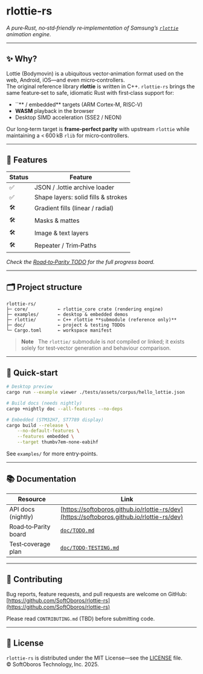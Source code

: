 # rlottie‑rs

*A pure‑Rust, no‑std‑friendly re‑implementation of Samsung’s *[*`rlottie`*](https://github.com/Samsung/rlottie)* animation engine.*

---

## ✨ Why?

Lottie (Bodymovin) is a ubiquitous vector‑animation format used on the web, Android, iOS—and even micro‑controllers.\
The original reference library **rlottie** is written in C++.  `rlottie‑rs` brings the same feature‑set to safe, idiomatic Rust with first‑class support for:

- ``** / embedded** targets (ARM Cortex‑M, RISC‑V)
- **WASM** playback in the browser
- Desktop SIMD acceleration (SSE2 / NEON)

Our long‑term target is **frame‑perfect parity** with upstream `rlottie` while maintaining a < 600 kB `rlib` for micro‑controllers.

---

## 🚀 Features

| Status | Feature                             |
| ------ | ----------------------------------- |
| ✅      | JSON / .lottie archive loader       |
| ✅      | Shape layers: solid fills & strokes |
| 🛠     | Gradient fills (linear / radial)    |
| 🛠     | Masks & mattes                      |
| 🛠     | Image & text layers                 |
| 🛠     | Repeater / Trim‑Paths               |

*Check the *[*Road‑to‑Parity TODO*](./doc/TODO.md)* for the full progress board.*

---

## 🗂 Project structure

```text
rlottie-rs/
├─ core/           ← rlottie_core crate (rendering engine)
├─ examples/       ← desktop & embedded demos
├─ rlottie/        ← C++ rlottie **submodule (reference only)**
├─ doc/            ← project & testing TODOs
└─ Cargo.toml      ← workspace manifest
```

> **Note**   The `rlottie/` submodule is *not* compiled or linked; it exists solely for test‑vector generation and behaviour comparison.

---

## 🔧 Quick‑start

```bash
# Desktop preview
cargo run --example viewer ./tests/assets/corpus/hello_lottie.json

# Build docs (needs nightly)
cargo +nightly doc --all-features --no-deps

# Embedded (STM32H7, ST7789 display)
cargo build --release \
    --no-default-features \
    --features embedded \
    --target thumbv7em-none-eabihf
```

See `examples/` for more entry‑points.

---

## 📚 Documentation

| Resource             | Link                                                                                       |
| -------------------- | ------------------------------------------------------------------------------------------ |
| API docs (nightly)   | [https://softoboros.github.io/rlottie-rs/dev](https://softoboros.github.io/rlottie-rs/dev) |
| Road‑to‑Parity board | [`doc/TODO.md`](./doc/TODO.md)                                                             |
| Test‑coverage plan   | [`doc/TODO-TESTING.md`](./doc/TODO-TESTING.md)                                             |

---

## 🤝 Contributing

Bug reports, feature requests, and pull requests are welcome on GitHub:\
[https://github.com/SoftOboros/rlottie-rs](https://github.com/SoftOboros/rlottie-rs)

Please read `CONTRIBUTING.md` (TBD) before submitting code.

---

## 📄 License

`rlottie‑rs` is distributed under the MIT License—see the [LICENSE](./LICENSE) file.\
© SoftOboros Technology, Inc. 2025.

